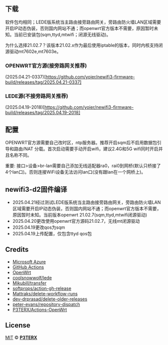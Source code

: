 ## 下载
软件包均相同；LEDE版系统当主路由接旁路由网关，旁路由防火墙LAN区域需要开启IP动态伪装，否则国内网站不通；而openwrt官方版本不需要，原因暂时未知。当前已安装包(sqm,ttyd,mtwifi；闭源无线驱动)。

为什么选择21.02.7？该版本21.02.x作为最后使用iptable的版本，同时内核支持闭源驱动mt7602e,mt7603e。

### OPENWRT官方源(接旁路网关推荐)
(2025.04.21-0337)[https://github.com/yoier/newifi3-firmware-build/releases/tag/2025.04.21-0337]
### LEDE源(不接旁路网关推荐)
(2025.04.19-2018)[https://github.com/yoier/newifi3-firmware-build/releases/tag/2025.04.19-2018]

## 配置
OPENWRT官方源需要自己改时区，ntp服务器。推荐开启sqm后不启用数据包引导和路由/NAT 分载。首次启动需要手动开启wifi，建议2.4G和5G wifi同时开启并且名称不同。

重要: 接口>设备>br-lan需要自己添加无线适配器ra0，rai0到网桥(默认只桥接了4个lan口)。否则连接WiFi设备无法访问lan口(没有跟lan在一个网桥上)。

## newifi3-d2固件编译
- 2025.04.21经过测试LEDE版系统当主路由接旁路由网关，旁路由防火墙LAN区域需要开启IP动态伪装，否则国内网站不通；而openwrt官方版本不需要，原因暂时未知。当前版本openwrt 21.02.7(sqm,ttyd,mtwifi闭源驱动)
- 2025.04.20更改使用openwrt官方源码21.02.7，无线mt闭源驱动
- 2025.04.19更改qos为sqm
- 2025.04.19上传配置，仅包含ttyd qos包

## Credits

- [Microsoft Azure](https://azure.microsoft.com)
- [GitHub Actions](https://github.com/features/actions)
- [OpenWrt](https://github.com/openwrt/openwrt)
- [coolsnowwolf/lede](https://github.com/coolsnowwolf/lede)
- [Mikubill/transfer](https://github.com/Mikubill/transfer)
- [softprops/action-gh-release](https://github.com/softprops/action-gh-release)
- [Mattraks/delete-workflow-runs](https://github.com/Mattraks/delete-workflow-runs)
- [dev-drprasad/delete-older-releases](https://github.com/dev-drprasad/delete-older-releases)
- [peter-evans/repository-dispatch](https://github.com/peter-evans/repository-dispatch)
- [P3TERX/Actions-OpenWrt](https://github.com/P3TERX/Actions-OpenWrt)

## License

[MIT](https://github.com/P3TERX/Actions-OpenWrt/blob/main/LICENSE) © [**P3TERX**](https://p3terx.com)